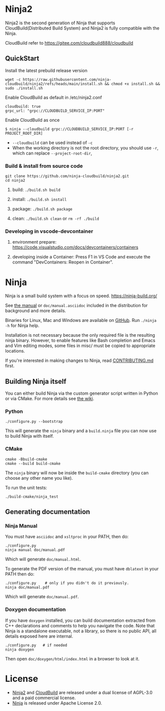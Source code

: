 # Ninja2

Ninja2 is the second generation of Ninja that supports CloudBuild(Distributed Build System) and Ninja2 is fully compatible with the Ninja.

CloudBuild refer to https://gitee.com/cloudbuild888/cloudbuild

## QuickStart

Install the latest prebuild release version

```
wget -c https://raw.githubusercontent.com/ninja-cloudbuild/ninja2/refs/heads/main/install.sh && chmod +x install.sh && sudo ./install.sh
```

Enable CloudBuild as default in /etc/ninja2.conf

```
cloudbuild: true
grpc_url: "grpc://CLOUDBUILD_SERVICE_IP:PORT"
```

Enable CloudBuild as once

```
$ ninja --cloudbuild grpc://CLOUDBUILD_SERVICE_IP:PORT [-r PROJECT_ROOT_DIR]
```
- `--cloudbuild` can be used instead of `-c`
- When the working directory is not the root directory, you should use `-r`, which can replace `--project-root-dir`, 

### Build & install from source code

```
git clone https://github.com/ninja-cloudbuild/ninja2.git
cd ninja2
```
1. build: `./build.sh build`

2. install: `./build.sh install`

3. package: `./build.sh package`

4. clean: `./build.sh clean` or `rm -rf ./build`

### Developing in vscode-devcontainer

1. environment prepare: https://code.visualstudio.com/docs/devcontainers/containers

2. developing inside a Container: Press F1 in VS Code and execute the command "DevContainers: Reopen in Container".

# Ninja

Ninja is a small build system with a focus on speed.
https://ninja-build.org/

See [the manual](https://ninja-build.org/manual.html) or
`doc/manual.asciidoc` included in the distribution for background
and more details.

Binaries for Linux, Mac and Windows are available on
  [GitHub](https://github.com/ninja-build/ninja/releases).
Run `./ninja -h` for Ninja help.

Installation is not necessary because the only required file is the
resulting ninja binary. However, to enable features like Bash
completion and Emacs and Vim editing modes, some files in misc/ must be
copied to appropriate locations.

If you're interested in making changes to Ninja, read
[CONTRIBUTING.md](CONTRIBUTING.md) first.

## Building Ninja itself

You can either build Ninja via the custom generator script written in Python or
via CMake. For more details see
[the wiki](https://github.com/ninja-build/ninja/wiki).

### Python

```
./configure.py --bootstrap
```

This will generate the `ninja` binary and a `build.ninja` file you can now use
to build Ninja with itself.

### CMake

```
cmake -Bbuild-cmake
cmake --build build-cmake
```

The `ninja` binary will now be inside the `build-cmake` directory (you can
choose any other name you like).

To run the unit tests:

```
./build-cmake/ninja_test
```

## Generating documentation

### Ninja Manual

You must have `asciidoc` and `xsltproc` in your PATH, then do:

```
./configure.py
ninja manual doc/manual.pdf
```

Which will generate `doc/manual.html`.

To generate the PDF version of the manual, you must have `dblatext` in your PATH then do:

```
./configure.py    # only if you didn't do it previously.
ninja doc/manual.pdf
```

Which will generate `doc/manual.pdf`.

### Doxygen documentation

If you have `doxygen` installed, you can build documentation extracted from C++
declarations and comments to help you navigate the code. Note that Ninja is a standalone
executable, not a library, so there is no public API, all details exposed here are
internal.

```
./configure.py   # if needed
ninja doxygen
```

Then open `doc/doxygen/html/index.html` in a browser to look at it.

# License

* [Ninja2](https://github.com/ninja-cloudbuild/ninja2) and [CloudBuild](https://gitee.com/cloudbuild888/cloudbuild) are released under a dual license of AGPL-3.0 and a paid commercial license.
* [Ninja](https://github.com/ninja-build/ninja) is released under Apache License 2.0.
